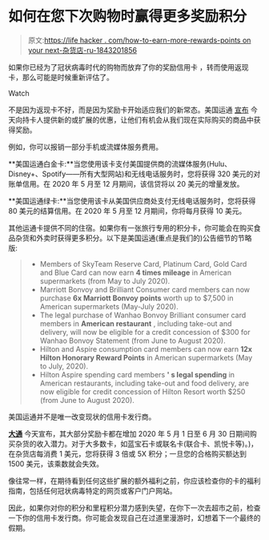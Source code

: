 # 如何在您下次购物时赢得更多奖励积分

> 原文:[https://life hacker . com/how-to-earn-more-rewards-points on your next-杂货店-ru-1843201856](https://lifehacker.com/how-to-earn-more-rewards-points-on-your-next-grocery-ru-1843201856)

如果你已经为了冠状病毒时代的购物而放弃了你的奖励信用卡 ，转而使用返现卡，那么可能是时候重新评估了。

Watch

不是因为返现卡不好，而是因为奖励卡开始适应我们的新常态。美国运通 [宣布](https://about.americanexpress.com/press-release/business-charge-cards/american-express-helps-consumers-and-small-businesses-get-most) 今天向持卡人提供新的或扩展的优惠，让他们有机会从我们现在实际购买的商品中获得奖励。

例如，你可以报销一部分手机或流媒体服务费用。

**美国运通白金卡:**当您使用该卡支付美国提供商的流媒体服务(Hulu、Disney+、Spotify——所有大型网站)和无线电话服务时，您将获得 320 美元的对账单信用。在 2020 年 5 月至 12 月期间，该信贷将以 20 美元的增量发放。

**美国运通绿卡:**当您使用该卡从美国供应商处支付无线电话服务时，您将获得 80 美元的结算信用。在 2020 年 5 月至 12 月期间，你将每月获得 10 美元。

其他运通卡提供不同的住宿。如果你有一张旅行专用的积分卡，你可能会在购买食品杂货和外卖时获得更多积分。以下是美国运通(重点是我们的)公告细节的节略版:

> *   Members of SkyTeam Reserve Card, Platinum Card, Gold Card and Blue Card can now earn **4 times mileage** in American supermarkets (from May to July 2020).
> *   Marriott Bonvoy and Brilliant Consumer card members can now purchase **6x Marriott Bonvoy points** worth up to $7,500 in American supermarkets (May-July 2020).
> *   The legal purchase of Wanhao Bonvoy Brilliant consumer card members in **American restaurant** , including take-out and delivery, will now be eligible for a credit concession of $300 for Wanhao Bonvoy Statement (from June to August 2020).
> *   Hilton and Aspire consumption card members can now earn **12x Hilton Honorary Reward Points** in American supermarkets (May to July, 2020).
> *   Hilton Aspire spending card members **' s legal spending** in American restaurants, including take-out and food delivery, are now eligible for credit concession of Hilton Resort worth $250 (from June to August 2020).

美国运通并不是唯一改变现状的信用卡发行商。

[**大通**](https://www.cnbc.com/select/chase-sapphire-credit-cards-bonus-rewards-groceries/) 今天宣布，其大部分奖励卡都在增加 2020 年 5 月 1 日至 6 月 30 日期间购买杂货的收入潜力。对于大多数卡，如蓝宝石卡或联名卡(联合卡、凯悦卡等)。)，在杂货店每消费 1 美元，您将获得 3 倍或 5X 积分；一旦您的合格购买额达到 1500 美元，该乘数就会失效。

像往常一样，在期待看到任何这些扩展的额外福利之前，你应该检查你的卡的福利指南，包括任何冠状病毒特定的网页或客户门户网站。

因此，如果你对你的积分和里程积分潜力感到失望，在你下一次去超市之前，检查一下你的信用卡发行商。你可能会发现自己在过道里漫游时，幻想着下一个最终的假期。